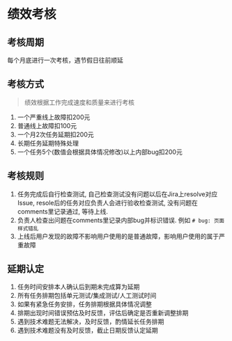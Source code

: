 # 绩效考核

## 考核周期
每个月底进行一次考核，遇节假日往前顺延

## 考核方式
> 绩效根据工作完成速度和质量来进行考核

1. 一个严重线上故障扣200元
2. 普通线上故障扣100元
3. 一个月2次任务延期扣200元
4. 长期任务延期特殊处理
5. 一个任务5个(数值会根据具体情况修改)以上内部bug扣200元

## 考核规则

1. 任务完成后自行检查测试, 自己检查测试没有问题以后在Jira上resolve对应Issue, resole后的任务对应负责人会进行验收检查测试, 没有问题在comments里记录通过, 等待上线.
2. 负责人检查出问题在comments里记录内部bug并标识错误. 例如 `# bug: 页面样式错乱`
3. 上线后用户发现的故障不影响用户使用的是普通故障，影响用户使用的属于严重故障

## 延期认定
1. 任务时间安排本人确认后到期未完成算为延期
2. 所有任务排期包括单元测试/集成测试/人工测试时间
3. 如果有紧急任务安排，任务排期根据具体情况调整
4. 排期出现时间错误预估及时反馈，评估后确定是否重新调整排期
5. 遇到技术难题无法解决，及时反馈，酌情延长任务排期
6. 遇到技术难题没有及时反馈，截止日期反馈认定延期

